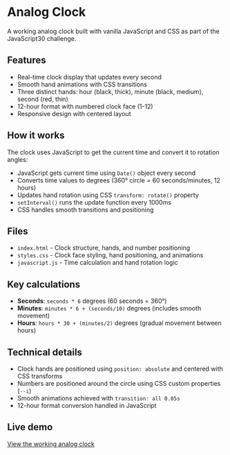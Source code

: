 # Analog Clock

A working analog clock built with vanilla JavaScript and CSS as part of the JavaScript30 challenge.

## Features

- Real-time clock display that updates every second
- Smooth hand animations with CSS transitions
- Three distinct hands: hour (black, thick), minute (black, medium), second (red, thin)
- 12-hour format with numbered clock face (1-12)
- Responsive design with centered layout

## How it works

The clock uses JavaScript to get the current time and convert it to rotation angles:

- JavaScript gets current time using `Date()` object every second
- Converts time values to degrees (360° circle = 60 seconds/minutes, 12 hours)
- Updates hand rotation using CSS `transform: rotate()` property
- `setInterval()` runs the update function every 1000ms
- CSS handles smooth transitions and positioning

## Files

- `index.html` - Clock structure, hands, and number positioning
- `styles.css` - Clock face styling, hand positioning, and animations
- `javascript.js` - Time calculation and hand rotation logic

## Key calculations

- **Seconds**: `seconds * 6` degrees (60 seconds = 360°)
- **Minutes**: `minutes * 6 + (seconds/10)` degrees (includes smooth movement)
- **Hours**: `hours * 30 + (minutes/2)` degrees (gradual movement between hours)

## Technical details

- Clock hands are positioned using `position: absolute` and centered with CSS transforms
- Numbers are positioned around the circle using CSS custom properties (`--i`)
- Smooth animations achieved with `transition: all 0.05s`
- 12-hour format conversion handled in JavaScript

## Live demo

[View the working analog clock](https://distilledmilk.github.io/clock/)
